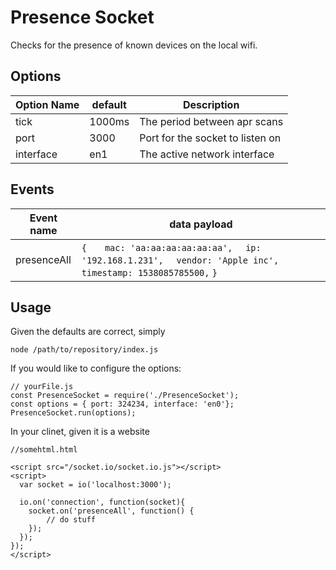 # Presence Socket

Checks for the presence of known devices on the local wifi.


## Options

| Option Name | default | Description                      |
|-------------|---------|----------------------------------|
| tick        | 1000ms  | The period between apr scans     |
| port        | 3000    | Port for the socket to listen on |
| interface   | en1     | The active network interface     |


## Events
| Event name  | data payload                                                                                                               |
|-------------|-------------------------------------------------------------------------------------------------------------------------|
| presenceAll | `{` `   mac: 'aa:aa:aa:aa:aa:aa',` `  ip: '192.168.1.231',` `  vendor: 'Apple inc',` `  timestamp: 1538085785500, ` `}` |


## Usage

Given the defaults are correct, simply

```
node /path/to/repository/index.js
```

If you would like to configure the options:

```
// yourFile.js
const PresenceSocket = require('./PresenceSocket');
const options = { port: 324234, interface: 'en0'};
PresenceSocket.run(options);
```

In your clinet, given it is a website

```
//somehtml.html

<script src="/socket.io/socket.io.js"></script>
<script>
  var socket = io('localhost:3000');
  
  io.on('connection', function(socket){
  	socket.on('presenceAll', function() {
  		// do stuff
  	});
  });
});
</script>
```

